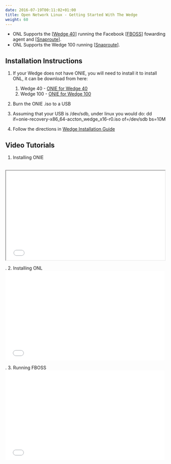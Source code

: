 ```yaml
---
date: 2016-07-19T00:11:02+01:00
title: Open Network Linux - Getting Started With The Wedge
weight: 60
---
```


- ONL Supports the [[Wedge 40](http://www.edge-core.com/productsInfo.php?cls=1&cls2=7&cls3=57&id=110)] running the Facebook [[FBOSS](https://github.com/facebook/fboss)] fowarding agent and [[Snaproute](http://www.snaproute.com/)].
- ONL Supports the Wedge 100 running [[Snaproute](http://www.snaproute.com/)].

## Installation Instructions

1. If your Wedge does not have ONIE, you will need to install it to install ONL, it can be download from here:
    1. Wedge 40 - [ONIE for Wedge 40](http://opennetlinux.org/binaries/accton-wedge/onie-recovery-wedge.iso)
    2. Wedge 100 - [ONIE for Wedge 100](http://opennetlinux.org/binaries/accton-wedge/onie-recovery-x86-64-facebook-wedge100-r0.iso)

2. Burn the ONIE .iso to a USB
3. Assuming that your USB is /dev/sdb, under linux you would do: dd if=onie-recovery-x86_64-accton_wedge_x16-r0.iso of=/dev/sdb bs=10M
4. Follow the directions in [Wedge Installation Guide](https://github.com/opencomputeproject/OpenNetworkLinux/blob/master/docs/GettingStartedWedge.md)

## Video Tutorials

1. Installing ONIE
<br>
<iframe src="//player.vimeo.com/video/146086436" width="500" height="281" frame border="0" webkitallowfullscreen mozallowfullscreen allowfullscreen></iframe> <p>.
2. Installing ONL
<br>
<iframe src="//player.vimeo.com/video/146086486" width="500" height="281" frameborder="0" webkitallowfullscreen mozallowfullscreen allowfullscreen></iframe><p>.
3. Running FBOSS
<br>
<iframe src="//player.vimeo.com/video/146086434" width="500" height="281" frameborder="0" webkitallowfullscreen mozallowfullscreen allowfullscreen></iframe>
